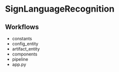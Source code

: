 # SignLanguageRecognition

## Workflows

- constants
- config_entity
- artifact_entity
- components
- pipeline
- app.py
